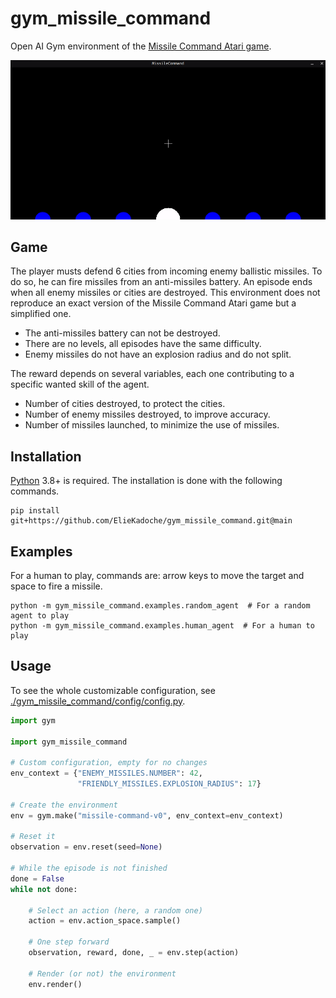# gym_missile_command

Open AI Gym environment of the [Missile Command Atari game](https://en.wikipedia.org/wiki/Missile_Command).

![Demonstration (gif)](./materials/human_demo.gif)

Game
------------------------------------------

The player musts defend 6 cities from incoming enemy ballistic missiles.
To do so, he can fire missiles from an anti-missiles battery.
An episode ends when all enemy missiles or cities are destroyed.
This environment does not reproduce an exact version of the Missile Command Atari game but a simplified one.

- The anti-missiles battery can not be destroyed.
- There are no levels, all episodes have the same difficulty.
- Enemy missiles do not have an explosion radius and do not split.

The reward depends on several variables, each one contributing to a specific wanted skill of the agent.

- Number of cities destroyed, to protect the cities.
- Number of enemy missiles destroyed, to improve accuracy.
- Number of missiles launched, to minimize the use of missiles.

Installation
------------------------------------------

[Python](https://www.python.org/) 3.8+ is required.
The installation is done with the following commands.

```shell
pip install git+https://github.com/ElieKadoche/gym_missile_command.git@main
```
Examples
------------------------------------------

For a human to play, commands are: arrow keys to move the target and space to fire a missile.

```shell
python -m gym_missile_command.examples.random_agent  # For a random agent to play
python -m gym_missile_command.examples.human_agent  # For a human to play
```

Usage
------------------------------------------

To see the whole customizable configuration, see [./gym_missile_command/config/config.py](./gym_missile_command/config/config.py).

```python
import gym

import gym_missile_command

# Custom configuration, empty for no changes
env_context = {"ENEMY_MISSILES.NUMBER": 42,
               "FRIENDLY_MISSILES.EXPLOSION_RADIUS": 17}

# Create the environment
env = gym.make("missile-command-v0", env_context=env_context)

# Reset it
observation = env.reset(seed=None)

# While the episode is not finished
done = False
while not done:

    # Select an action (here, a random one)
    action = env.action_space.sample()

    # One step forward
    observation, reward, done, _ = env.step(action)

    # Render (or not) the environment
    env.render()
```
